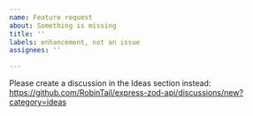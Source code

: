 ```yaml
---
name: Feature request
about: Something is missing
title: ''
labels: enhancement, not an issue
assignees: ''

---
```


Please create a discussion in the Ideas section instead:
https://github.com/RobinTail/express-zod-api/discussions/new?category=ideas
